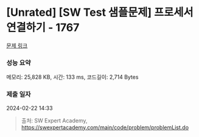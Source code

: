 # [Unrated] [SW Test 샘플문제] 프로세서 연결하기 - 1767 

[문제 링크](https://swexpertacademy.com/main/code/problem/problemDetail.do?contestProbId=AV4suNtaXFEDFAUf) 

### 성능 요약

메모리: 25,828 KB, 시간: 133 ms, 코드길이: 2,714 Bytes

### 제출 일자

2024-02-22 14:33



> 출처: SW Expert Academy, https://swexpertacademy.com/main/code/problem/problemList.do